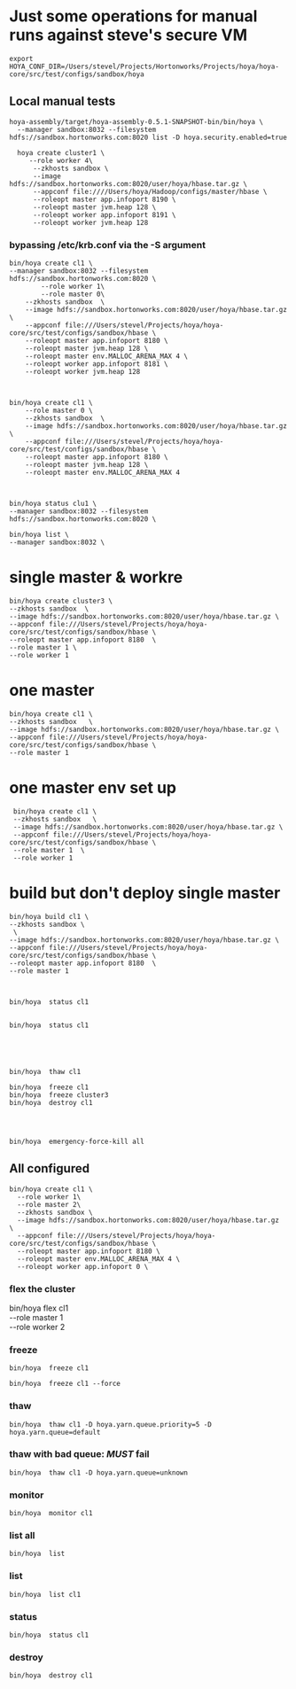 <!---
  Licensed under the Apache License, Version 2.0 (the "License");
  you may not use this file except in compliance with the License.
  You may obtain a copy of the License at
  
   http://www.apache.org/licenses/LICENSE-2.0
  
  Unless required by applicable law or agreed to in writing, software
  distributed under the License is distributed on an "AS IS" BASIS,
  WITHOUT WARRANTIES OR CONDITIONS OF ANY KIND, either express or implied.
  See the License for the specific language governing permissions and
  limitations under the License. See accompanying LICENSE file.
-->

# Just some operations for manual runs against steve's secure VM


    export HOYA_CONF_DIR=/Users/stevel/Projects/Hortonworks/Projects/hoya/hoya-core/src/test/configs/sandbox/hoya

## Local manual tests



    
    hoya-assembly/target/hoya-assembly-0.5.1-SNAPSHOT-bin/bin/hoya \
      --manager sandbox:8032 --filesystem hdfs://sandbox.hortonworks.com:8020 list -D hoya.security.enabled=true
      
      hoya create cluster1 \
         --role worker 4\
          --zkhosts sandbox \
          --image hdfs://sandbox.hortonworks.com:8020/user/hoya/hbase.tar.gz \
          --appconf file:////Users/hoya/Hadoop/configs/master/hbase \
          --roleopt master app.infoport 8190 \
          --roleopt master jvm.heap 128 \
          --roleopt worker app.infoport 8191 \
          --roleopt worker jvm.heap 128 

 
### bypassing /etc/krb.conf via the -S argument

    bin/hoya create cl1 \
    --manager sandbox:8032 --filesystem hdfs://sandbox.hortonworks.com:8020 \
            --role worker 1\
            --role master 0\
        --zkhosts sandbox  \
        --image hdfs://sandbox.hortonworks.com:8020/user/hoya/hbase.tar.gz \
        --appconf file:///Users/stevel/Projects/hoya/hoya-core/src/test/configs/sandbox/hbase \
        --roleopt master app.infoport 8180 \
        --roleopt master jvm.heap 128 \
        --roleopt master env.MALLOC_ARENA_MAX 4 \
        --roleopt worker app.infoport 8181 \
        --roleopt worker jvm.heap 128 
        


    bin/hoya create cl1 \
        --role master 0 \
        --zkhosts sandbox  \
        --image hdfs://sandbox.hortonworks.com:8020/user/hoya/hbase.tar.gz \
        --appconf file:///Users/stevel/Projects/hoya/hoya-core/src/test/configs/sandbox/hbase \
        --roleopt master app.infoport 8180 \
        --roleopt master jvm.heap 128 \
        --roleopt master env.MALLOC_ARENA_MAX 4 
        
                
        
    bin/hoya status clu1 \
    --manager sandbox:8032 --filesystem hdfs://sandbox.hortonworks.com:8020 \
           
    bin/hoya list \
    --manager sandbox:8032 \
               

               
# single master & workre
     
    bin/hoya create cluster3 \
    --zkhosts sandbox  \
    --image hdfs://sandbox.hortonworks.com:8020/user/hoya/hbase.tar.gz \
    --appconf file:///Users/stevel/Projects/hoya/hoya-core/src/test/configs/sandbox/hbase \
    --roleopt master app.infoport 8180  \
    --role master 1 \
    --role worker 1 
    
    
# one master
     
    bin/hoya create cl1 \
    --zkhosts sandbox   \
    --image hdfs://sandbox.hortonworks.com:8020/user/hoya/hbase.tar.gz \
    --appconf file:///Users/stevel/Projects/hoya/hoya-core/src/test/configs/sandbox/hbase \
    --role master 1 

# one master env set up
      
     bin/hoya create cl1 \
     --zkhosts sandbox   \
     --image hdfs://sandbox.hortonworks.com:8020/user/hoya/hbase.tar.gz \
     --appconf file:///Users/stevel/Projects/hoya/hoya-core/src/test/configs/sandbox/hbase \
     --role master 1  \
     --role worker 1  
    
# build but don't deploy single master
     
    bin/hoya build cl1 \
    --zkhosts sandbox \
     \
    --image hdfs://sandbox.hortonworks.com:8020/user/hoya/hbase.tar.gz \
    --appconf file:///Users/stevel/Projects/hoya/hoya-core/src/test/configs/sandbox/hbase \
    --roleopt master app.infoport 8180  \
    --role master 1 
         

               
    bin/hoya  status cl1 
    
    
    bin/hoya  status cl1 
     
   
     
     
               
    bin/hoya  thaw cl1  
                   
    bin/hoya  freeze cl1  
    bin/hoya  freeze cluster3  
    bin/hoya  destroy cl1  
    
    
      
         
    bin/hoya  emergency-force-kill all 
     
     
## All configured 
     
     
    bin/hoya create cl1 \
      --role worker 1\
      --role master 2\
      --zkhosts sandbox \
      --image hdfs://sandbox.hortonworks.com:8020/user/hoya/hbase.tar.gz  \
      --appconf file:///Users/stevel/Projects/hoya/hoya-core/src/test/configs/sandbox/hbase \
      --roleopt master app.infoport 8180 \
      --roleopt master env.MALLOC_ARENA_MAX 4 \
      --roleopt worker app.infoport 0 \
  
### flex the cluster
  
   bin/hoya flex cl1 \
    --role master 1 \
    --role worker 2 
    
### freeze

    bin/hoya  freeze cl1 
    
    bin/hoya  freeze cl1 --force 
    
### thaw

    bin/hoya  thaw cl1 -D hoya.yarn.queue.priority=5 -D hoya.yarn.queue=default
    
    
### thaw with bad queue: _MUST_ fail
    
    bin/hoya  thaw cl1 -D hoya.yarn.queue=unknown
     
### monitor

    bin/hoya  monitor cl1      

### list all

    bin/hoya  list
     
### list

    bin/hoya  list cl1 
    
### status

    bin/hoya  status cl1 
    
### destroy

    bin/hoya  destroy cl1 